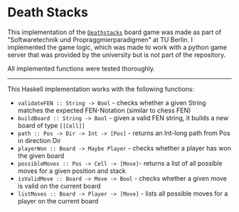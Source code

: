 # Death Stacks

This implementation of the [`Deathstacks`](https://en.wikipedia.org/wiki/Death_Stacks) board game was made as part of "Softwaretechnik und Propraggmierparadigmen" at TU Berlin.
I implemented the game logic, which was made to work with a python game server that was provided by the university but is not part of the repository.

All implemented functions were tested thoroughly.

---

This Haskell implementation works with the following functions:

* `validateFEN :: String -> Bool` - checks whether a given String matches the expected FEN-Notation (similar to chess FEN)
* `buildBoard :: String -> Bool` - given a valid FEN string, it builds a new board of type `[[Cell]]`
* `path :: Pos -> Dir -> Int -> [Pos]` - returns an Int-long path from Pos in direction Dir
* `playerWon :: Board -> Maybe Player` - checks whether a player has won the given board
* `possibleMoves :: Pos -> Cell -> [Move]`- returns a list of all possible moves for a given position and stack
* `isValidMove :: Board -> Move -> Bool` - checks whether a given move is valid on the current board
* `listMoves :: Board -> Player -> [Move]` - lists all possible moves for a player on the current board
